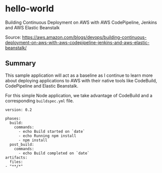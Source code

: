 # hello-world
Building Continuous Deployment on AWS with AWS CodePipeline, Jenkins and AWS 
Elastic Beanstalk

Source: https://aws.amazon.com/blogs/devops/building-continuous-deployment-on-aws-with-aws-codepipeline-jenkins-and-aws-elastic-beanstalk/

## Summary

This sample application will act as a baseline as I continue to learn more 
about deploying applications to AWS with their native tools like CodeBuild, 
CodePipeline and Elastic Beanstalk.

For this simple Node application, we take advantage of CodeBuild and a 
corresponding `buildspec.yml` file.

```
version: 0.2

phases:
  build:
    commands:
      - echo Build started on `date`
      - echo Running npm install
      - npm install
  post_build:
    commands:
      - echo Build completed on `date`
artifacts:
  files:
- "**/*"
```
